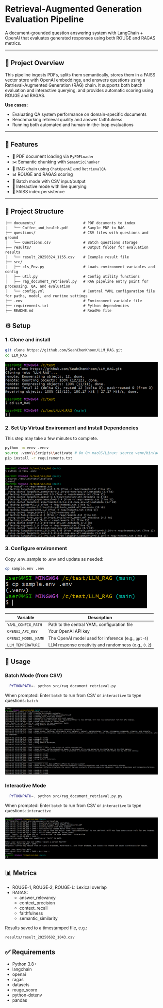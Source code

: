 # Retrieval-Augmented Generation Evaluation Pipeline

A document-grounded question answering system with LangChain + OpenAI that evaluates generated responses using both ROUGE and RAGAS metrics.

---

## 🧠 Project Overview

This pipeline ingests PDFs, splits them semantically, stores them in a FAISS vector store with OpenAI embeddings, and answers questions using a Retrieval-Augmented Generation (RAG) chain. It supports both batch evaluation and interactive querying, and provides automatic scoring using ROUGE and RAGAS.

**Use cases:**
- Evaluating QA system performance on domain-specific documents
- Benchmarking retrieval quality and answer faithfulness
- Running both automated and human-in-the-loop evaluations

---
## 🔧 Features

- 📄 PDF document loading via `PyPDFLoader`
- ✂️ Semantic chunking with `SemanticChunker`
- 🧠 RAG chain using `ChatOpenAI` and `RetrievalQA`
- 📊 ROUGE and RAGAS scoring
- 🧪 Batch mode with CSV input/output
- 💬 Interactive mode with live querying
- 💾 FAISS index persistence

---

## 📁 Project Structure

```text
├── documents/                      # PDF documents to index
│   └── Coffee_and_health.pdf       # Sample PDF to RAG
├── questions/                      # CSV files with questions and ground 
│   └── Questions.csv               # Batch questions storage
├── results/                        # Output folder for evaluation results
│   └── result_20250324_1155.csv    # Example result file
├── src/
│   ├── cls_Env.py                  # Loads environment variables and config
│   ├── util.py                     # Config utility functions
│   ├── rag_document_retrieval.py   # RAG pipeline entry point for processing, QA, and evaluation
│   └── config.yml                  # Central YAML configuration file for paths, model, and runtime settings
├── .env                            # Environment variable file
├── requirements.txt                # Python dependencies
├── README.md                       # ReadMe file
```

## ⚙️ Setup
### 1. Clone and install

```bash
git clone https://github.com/SeahChenKhoon/LLM_RAG.git
cd LLM_RAG
```


![Clone and install](./images/01_Clone_and_install.png)

### 2. Set Up Virtual Environment and Install Dependencies
This step may take a few minutes to complete.
```bash
python -m venv .venv
source .venv\\Scripts\\activate # On On macOS/Linux: source venv/bin/activate  
pip install -r requirements.txt
```

![Set Up Virtual Environment and Install Dependencies](./images/02_Set_Up_Virtual_Environment_and_Install_Dependencies.png)


### 3. Configure environment
Copy .env_sample to .env and update as needed:
```bash
cp sample.env .env
```

![Configure environment](./images/03_Configure_environment.png)

| Variable             | Description                                             |
|----------------------|---------------------------------------------------------|
| `YAML_CONFIG_PATH`   | Path to the central YAML configuration file            |
| `OPENAI_API_KEY`     | Your OpenAI API key                                     |
| `OPENAI_MODEL_NAME`  | The OpenAI model used for inference (e.g., `gpt-4`)     |
| `LLM_TEMPERATURE`    | LLM response creativity and randomness (e.g., `0.2`)    |


## 🚀 Usage

### Batch Mode (from CSV)
```bash
  PYTHONPATH=. python src/rag_document_retrieval.py
```

When prompted:
Enter `batch` to run from CSV or `interactive` to type questions: `batch`

![Batch Mode](./images/Run_Batch.png)

### Interactive Mode
```bash
  PYTHONPATH=. python src/rag_document_retrieval.py.py
```
When prompted:
Enter `batch` to run from CSV or `interactive` to type questions: `interactive`

![Interactive Mode](./images/Run_Interactive.png)

## 📊 Metrics

- ROUGE-1, ROUGE-2, ROUGE-L: Lexical overlap
- RAGAS:
  - answer_relevancy
  - context_precision
  - context_recall
  - faithfulness
  - semantic_similarity

Results saved to a timestamped file, e.g.:
```text
results/result_20250602_1043.csv
```

## ✅ Requirements
- Python 3.8+
- langchain
- openai
- ragas
- datasets
- rouge_score
- python-dotenv
- pandas

